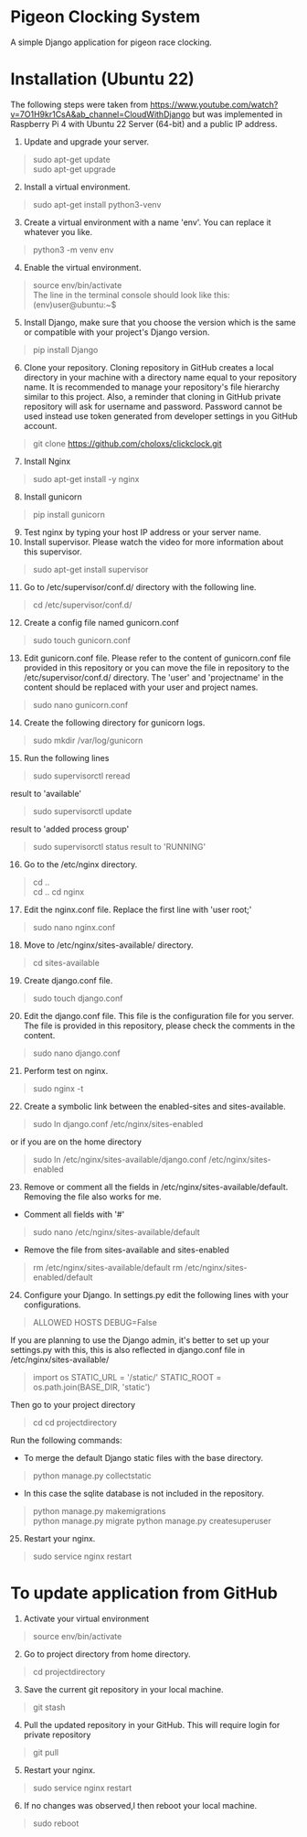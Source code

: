 # Pigeon Clocking System
A simple Django application for pigeon race clocking.


# Installation (Ubuntu 22)
The following steps were taken from https://www.youtube.com/watch?v=7O1H9kr1CsA&ab_channel=CloudWithDjango but was implemented in Raspberry Pi 4 with Ubuntu 22 Server (64-bit) and a public IP address.
1. Update and upgrade your server.
> sudo apt-get update  
> sudo apt-get upgrade
2. Install a virtual environment.  
> sudo apt-get install python3-venv  
3. Create a virtual environment with a name 'env'. You can replace it whatever you like.  
> python3 -m venv env
4. Enable the virtual environment.  
> source env/bin/activate  
The line in the terminal console should look like this:  
> (env)user@ubuntu:~$
5. Install Django, make sure that you choose the version which is the same or compatible with your project's Django version. 
> pip install Django
6. Clone your repository.  Cloning repository in GitHub creates a local directory in your machine with a directory name equal to your 
repository name.  It is recommended to manage your repository's file hierarchy similar to this project.  Also, a reminder that cloning in GitHub private repository will ask for username and password. Password cannot be used instead use token generated from developer settings in you GitHub account. 
> git clone https://github.com/choloxs/clickclock.git  
7. Install Nginx  
> sudo apt-get install -y nginx
8. Install gunicorn  
> pip install gunicorn
9. Test nginx by typing your host IP address or your server name.  
10. Install supervisor.  Please watch the video for more information about this supervisor.  
> sudo apt-get install supervisor  
11. Go to /etc/supervisor/conf.d/ directory with the following line.  
> cd /etc/supervisor/conf.d/
12. Create a config file named gunicorn.conf  
> sudo touch gunicorn.conf
13. Edit gunicorn.conf file.  Please refer to the content of gunicorn.conf file provided in this repository or you can move the file in repository to the /etc/supervisor/conf.d/ directory. The 'user' and 'projectname' in the content should be replaced with your user and project names.
> sudo nano gunicorn.conf
14. Create the following directory for gunicorn logs.  
> sudo mkdir /var/log/gunicorn
15. Run the following lines 
> sudo supervisorctl reread   

result to 'available'
> sudo supervisorctl update  

result to 'added process group'
> sudo supervisorctl status
result to 'RUNNING'


16. Go to the /etc/nginx directory.   
> cd ..  
> cd ..
> cd nginx
17. Edit the nginx.conf file.  Replace the first line with 'user root;'
> sudo nano nginx.conf
18. Move to /etc/nginx/sites-available/ directory.  
> cd sites-available
19. Create django.conf file.  
> sudo touch django.conf
20. Edit the django.conf file.  This file is the configuration file for you server.  The file is provided in this repository, please check the comments in the content.
> sudo nano django.conf
21. Perform test on nginx.
> sudo nginx -t
22. Create a symbolic link between the enabled-sites and sites-available.
> sudo ln django.conf /etc/nginx/sites-enabled

or if you are on the home directory

> sudo ln /etc/nginx/sites-available/django.conf /etc/nginx/sites-enabled
23. Remove or comment all the fields in /etc/nginx/sites-available/default.  Removing the file also works for me.
* Comment all fields with '#'
> sudo nano /etc/nginx/sites-available/default
* Remove the file from sites-available and sites-enabled
> rm /etc/nginx/sites-available/default
> rm /etc/nginx/sites-enabled/default
24. Configure your Django.  In settings.py edit the following lines with your configurations.
> ALLOWED HOSTS
> DEBUG=False

If you are planning to use the Django admin, it's better to set up your settings.py with this, this is also reflected in django.conf file in /etc/nginx/sites-available/
> import os
> STATIC_URL = '/static/'
> STATIC_ROOT = os.path.join(BASE_DIR, 'static')

Then go to your project directory
> cd
> cd projectdirectory

Run the following commands:
* To merge the default Django static files with the base directory.
> python manage.py collectstatic

* In this case the sqlite database is not included in the repository.
> python manage.py makemigrations  
> python manage.py migrate
> python manage.py createsuperuser

25. Restart your nginx.
>sudo service nginx restart

# To update application from GitHub
1. Activate your virtual environment
> source env/bin/activate
2. Go to project directory from home directory.
> cd projectdirectory
3. Save the current git repository in your local machine.
> git stash
4. Pull the updated repository in your GitHub. This will require login for private repository
> git pull
5. Restart your nginx.
>sudo service nginx restart
6. If no changes was observed,l then reboot your local machine.
> sudo reboot
